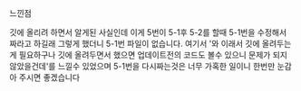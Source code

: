 느낀점

깃에 올리려 하면서 알게된 사실인데 이게 5번이 5-1후 5-2를 할때 5-1번을 수정해서 짜라고 하길래 그렇게 했더니 5-1번 파일이 없습니다. 여기서 '와 이래서 깃에 올려두는게 필요하구나 깃에 올려두면서 했으면 업데이트전의 코드도 볼수 있으니 문제가 되지 않았을건데'를 느낄수 있었으며 5-1번을 다시짜는것은 너무 가혹한 일이니 한번만 눈감아 주시면 좋겠습니다
